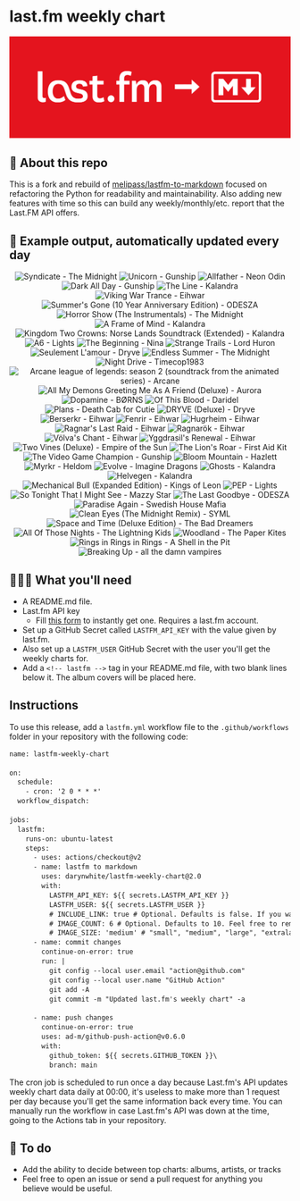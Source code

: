 # last.fm weekly chart

![banner](banner.png)

## 🤖 About this repo
This is a fork and rebuild of [melipass/lastfm-to-markdown](https://github.com/melipass/lastfm-to-markdown) focused on refactoring the Python for readability and maintainability. Also adding new features with time so this can build any weekly/monthly/etc. report that the Last.FM API offers.

## 🎵 Example output, automatically updated every day
<!-- lastfm -->
<p align="center"><img src="https://lastfm.freetls.fastly.net/i/u/34s/3f4af1304c37e86a5329a169352d7820.png" title="Syndicate - The Midnight"> <img src="https://lastfm.freetls.fastly.net/i/u/34s/d8c69121d829c66b65e6003a5d4415f8.jpg" title="Unicorn - Gunship"> <img src="https://lastfm.freetls.fastly.net/i/u/34s/fdcd8a3afa4a5584cc585c5ee6d06873.jpg" title="Allfather - Neon Odin"> <img src="https://lastfm.freetls.fastly.net/i/u/34s/c2402f6c2f3b47ab134051c80ed6f480.jpg" title="Dark All Day - Gunship"> <img src="https://lastfm.freetls.fastly.net/i/u/34s/108217d96c01fa54d7e236bfd76895ac.png" title="The Line - Kalandra"> <img src="https://lastfm.freetls.fastly.net/i/u/34s/a4b0ca89a071af2b87aa9e24cd7b9294.jpg" title="Viking War Trance - Eihwar"> <img src="https://lastfm.freetls.fastly.net/i/u/34s/a8816946dc53e5400bda5c0bb1ee487a.jpg" title="Summer's Gone (10 Year Anniversary Edition) - ODESZA"> <img src="https://lastfm.freetls.fastly.net/i/u/34s/0c4b4d65203882c7b78bb629f38cb3c2.jpg" title="Horror Show (The Instrumentals) - The Midnight"> <img src="https://lastfm.freetls.fastly.net/i/u/34s/282c3bf58a2d2d9b99be592321d8760c.jpg" title="A Frame of Mind - Kalandra"> <img src="https://lastfm.freetls.fastly.net/i/u/34s/3410c69b8e221724593c87cc25b972d7.jpg" title="Kingdom Two Crowns: Norse Lands Soundtrack (Extended) - Kalandra"> <img src="https://lastfm.freetls.fastly.net/i/u/34s/9c019286f3282154a84d5f149e2b938c.jpg" title="A6 - Lights"> <img src="https://lastfm.freetls.fastly.net/i/u/34s/1a4bc05c59aa286d875d031437df390f.jpg" title="The Beginning - Nina"> <img src="https://lastfm.freetls.fastly.net/i/u/34s/a6ee015fe1bc4d86cdb9b7c76778e7a6.jpg" title="Strange Trails - Lord Huron"> <img src="https://lastfm.freetls.fastly.net/i/u/34s/66a212ca52b0b2005837c8b8c549378b.jpg" title="Seulement L'amour - Dryve"> <img src="https://lastfm.freetls.fastly.net/i/u/34s/7c804b2219fb1978fd44013c9bfa5e24.jpg" title="Endless Summer - The Midnight"> <img src="https://lastfm.freetls.fastly.net/i/u/34s/debfd82986a73ee82c651cc4a3e914f5.jpg" title="Night Drive - Timecop1983"> <img src="https://lastfm.freetls.fastly.net/i/u/34s/e7afa92b8a8e4ecc3e5e7b1a0ec18e6b.png" title="Arcane league of legends: season 2 (soundtrack from the animated series) - Arcane"> <img src="https://lastfm.freetls.fastly.net/i/u/34s/3b34f6f1b339e9857fb276c318cb8b05.jpg" title="All My Demons Greeting Me As A Friend (Deluxe) - Aurora"> <img src="https://lastfm.freetls.fastly.net/i/u/34s/700416badcde194ec1319d86b4d22b0a.jpg" title="Dopamine - BØRNS"> <img src="https://lastfm.freetls.fastly.net/i/u/34s/488c1cd998e80dec58b42b3330f9bcaf.jpg" title="Of This Blood - Daridel"> <img src="https://lastfm.freetls.fastly.net/i/u/34s/e75c6fe7df0c4cefb230704cc1adb0ce.png" title="Plans - Death Cab for Cutie"> <img src="https://lastfm.freetls.fastly.net/i/u/34s/af5ee011b7f8ce55a0e49954ef5c1f54.jpg" title="DRYVE (Deluxe) - Dryve"> <img src="https://lastfm.freetls.fastly.net/i/u/34s/47d6fc9e62e7ff1551e1b07dcca79e02.jpg" title="Berserkr - Eihwar"> <img src="https://lastfm.freetls.fastly.net/i/u/34s/cc9f07c6aa8ec63664ef1034502c7129.jpg" title="Fenrir - Eihwar"> <img src="https://lastfm.freetls.fastly.net/i/u/34s/d6e7200ad6360100997770fa3f3c08ae.jpg" title="Hugrheim - Eihwar"> <img src="https://lastfm.freetls.fastly.net/i/u/34s/5e132aafb8481f6fed27cfe7fe78576c.jpg" title="Ragnar's Last Raid - Eihwar"> <img src="https://lastfm.freetls.fastly.net/i/u/34s/a863bde41cc86fe11d54634b544342a9.jpg" title="Ragnarök - Eihwar"> <img src="https://lastfm.freetls.fastly.net/i/u/34s/34cac131ba9b246d7d683850be9df63a.jpg" title="Völva's Chant - Eihwar"> <img src="https://lastfm.freetls.fastly.net/i/u/34s/a6b02765495e036a960baa612cc2875d.jpg" title="Yggdrasil's Renewal - Eihwar"> <img src="https://lastfm.freetls.fastly.net/i/u/34s/f43c175cb56876dd49e05a0140fdfe70.jpg" title="Two Vines (Deluxe) - Empire of the Sun"> <img src="https://lastfm.freetls.fastly.net/i/u/34s/650b9600b10b93394ddf84d1a17540d2.jpg" title="The Lion's Roar - First Aid Kit"> <img src="https://lastfm.freetls.fastly.net/i/u/34s/8d20d80f6006b41329f03c449488f856.jpg" title="The Video Game Champion - Gunship"> <img src="https://lastfm.freetls.fastly.net/i/u/34s/7e8aeeb5a84a545103fde70181899925.jpg" title="Bloom Mountain - Hazlett"> <img src="https://lastfm.freetls.fastly.net/i/u/34s/96da77ffe81a20dee8eefe6c5c440977.jpg" title="Myrkr - Heldom"> <img src="https://lastfm.freetls.fastly.net/i/u/34s/8c77e9f509c4dd3bca8d3ac6b5344ce5.png" title="Evolve - Imagine Dragons"> <img src="https://lastfm.freetls.fastly.net/i/u/34s/5380d4e6ccf259c6b37053cf283739fe.jpg" title="Ghosts - Kalandra"> <img src="https://lastfm.freetls.fastly.net/i/u/34s/6707cc02ba6af379fdf7ddc8af7c64e2.jpg" title="Helvegen - Kalandra"> <img src="https://lastfm.freetls.fastly.net/i/u/34s/390f8b073a6dc92bb39954341414ad78.jpg" title="Mechanical Bull (Expanded Edition) - Kings of Leon"> <img src="https://lastfm.freetls.fastly.net/i/u/34s/ca322effcd218041a89adbc28c63c9ba.jpg" title="PEP - Lights"> <img src="https://lastfm.freetls.fastly.net/i/u/34s/ab5fafed3484610025812a001ca7a67e.png" title="So Tonight That I Might See - Mazzy Star"> <img src="https://lastfm.freetls.fastly.net/i/u/34s/97506189f8b2031b2b6a43dda841383e.jpg" title="The Last Goodbye - ODESZA"> <img src="https://lastfm.freetls.fastly.net/i/u/34s/c252c625f0ec6784ed170ed0a5862328.png" title="Paradise Again - Swedish House Mafia"> <img src="https://lastfm.freetls.fastly.net/i/u/34s/c4df325ed3bd69531e1d3b7fa2619348.jpg" title="Clean Eyes (The Midnight Remix) - SYML"> <img src="https://lastfm.freetls.fastly.net/i/u/34s/d3cf8de714db8ae71fca77a095d2a368.jpg" title="Space and Time (Deluxe Edition) - The Bad Dreamers"> <img src="https://lastfm.freetls.fastly.net/i/u/34s/be445cb440ee11b70ef9f0d12e760d5d.jpg" title="All Of Those Nights - The Lightning Kids"> <img src="https://lastfm.freetls.fastly.net/i/u/34s/0dfc45f8ca8d06375bf275acf6314d2c.jpg" title="Woodland - The Paper Kites"> <img src="https://lastfm.freetls.fastly.net/i/u/34s/4e4824ae089413d14081880f6f414161.jpg" title="Rings in Rings in Rings - A Shell in the Pit"> <img src="https://lastfm.freetls.fastly.net/i/u/34s/3917cae81c0ab6a71aa718ee233d3005.jpg" title="Breaking Up - all the damn vampires"> </p>

          
## 👩🏽‍💻 What you'll need
* A README.md file.
* Last.fm API key
  * Fill [this form](https://www.last.fm/api/account/create) to instantly get one. Requires a last.fm account.
* Set up a GitHub Secret called ```LASTFM_API_KEY``` with the value given by last.fm.
* Also set up a ```LASTFM_USER``` GitHub Secret with the user you'll get the weekly charts for.
* Add a ```<!-- lastfm -->``` tag in your README.md file, with two blank lines below it. The album covers will be placed here.

## Instructions
To use this release, add a ```lastfm.yml``` workflow file to the ```.github/workflows``` folder in your repository with the following code:
```diff
name: lastfm-weekly-chart

on:
  schedule:
    - cron: '2 0 * * *'
  workflow_dispatch:

jobs:
  lastfm:
    runs-on: ubuntu-latest
    steps:
      - uses: actions/checkout@v2
      - name: lastfm to markdown
        uses: darynwhite/lastfm-weekly-chart@2.0
        with:
          LASTFM_API_KEY: ${{ secrets.LASTFM_API_KEY }}
          LASTFM_USER: ${{ secrets.LASTFM_USER }}
          # INCLUDE_LINK: true # Optional. Defaults is false. If you want to include the link to the album page, set this to true.
          # IMAGE_COUNT: 6 # Optional. Defaults to 10. Feel free to remove this line if you want. Last.fm API will produce up to 50 albums.
          # IMAGE_SIZE: 'medium' # "small", "medium", "large", "extralarge", "mega", default is medium if not included
      - name: commit changes
        continue-on-error: true
        run: |
          git config --local user.email "action@github.com"
          git config --local user.name "GitHub Action"
          git add -A
          git commit -m "Updated last.fm's weekly chart" -a

      - name: push changes
        continue-on-error: true
        uses: ad-m/github-push-action@v0.6.0
        with:
          github_token: ${{ secrets.GITHUB_TOKEN }}\
          branch: main
```
The cron job is scheduled to run once a day because Last.fm's API updates weekly chart data daily at 00:00, it's useless to make more than 1 request per day because you'll get the same information back every time. You can manually run the workflow in case Last.fm's API was down at the time, going to the Actions tab in your repository.

## 🚧 To do
* Add the ability to decide between top charts: albums, artists, or tracks
* Feel free to open an issue or send a pull request for anything you believe would be useful.
